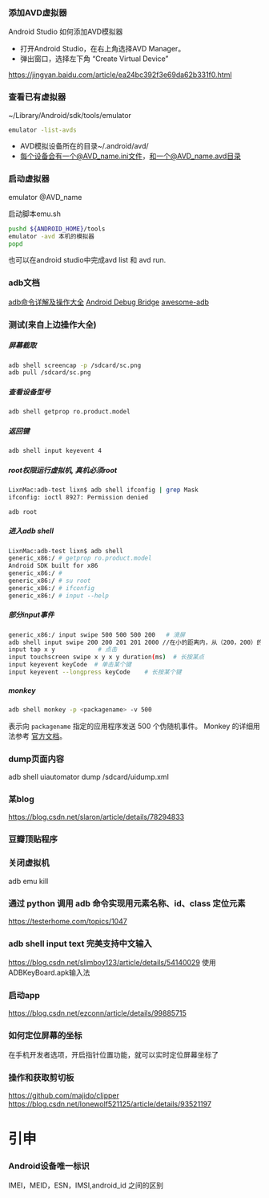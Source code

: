### 添加AVD虚拟器
Android Studio 如何添加AVD模拟器
- 打开Android Studio，在右上角选择AVD Manager。
- 弹出窗口，选择左下角 “Create Virtual Device”

https://jingyan.baidu.com/article/ea24bc392f3e69da62b331f0.html

### 查看已有虚拟器
~/Library/Android/sdk/tools/emulator

```bash
emulator -list-avds
```

- AVD模拟设备所在的目录~/.android/avd/
- 每个设备会有一个@AVD_name.ini文件，和一个@AVD_name.avd目录

### 启动虚拟器
emulator @AVD_name

启动脚本emu.sh
```bash
pushd ${ANDROID_HOME}/tools
emulator -avd 本机的模拟器
popd
```

也可以在android studio中完成avd list 和 avd run.

### adb文档
[adb命令详解及操作大全](https://juejin.im/post/5b5683bcf265da0f9b4dea96#heading-97)
[Android Debug Bridge](https://developer.android.com/studio/command-line/adb)
[awesome-adb](https://github.com/mzlogin/awesome-adb)


### 测试(来自上边操作大全)
##### 屏幕截取
```bash
adb shell screencap -p /sdcard/sc.png
adb pull /sdcard/sc.png
```

##### 查看设备型号
```bash
adb shell getprop ro.product.model
```

##### 返回键
```bash
adb shell input keyevent 4
```

##### root权限运行虚拟机, 真机必须root
```bash
LixnMac:adb-test lixn$ adb shell ifconfig | grep Mask
ifconfig: ioctl 8927: Permission denied
```
```bash
adb root
```

##### 进入adb shell
```bash
LixnMac:adb-test lixn$ adb shell
generic_x86:/ # getprop ro.product.model
Android SDK built for x86
generic_x86:/ #
generic_x86:/ # su root
generic_x86:/ # ifconfig
generic_x86:/ # input --help
```

##### 部分input事件
```bash 
generic_x86:/ input swipe 500 500 500 200   # 滑屏
adb shell input swipe 200 200 201 201 2000 //在小的距离内，从（200，200）的位置滑动到（201，201）的位置，连续滑动2000毫秒，页面表现为长按的效果
input tap x y            # 点击
input touchscreen swipe x y x y duration(ms)  # 长按某点
input keyevent keyCode  # 单击某个键
input keyevent --longpress keyCode    # 长按某个键
```


##### monkey
```bash
adb shell monkey -p <packagename> -v 500
```
表示向 `packagename` 指定的应用程序发送 500 个伪随机事件。 Monkey 的详细用法参考 [官方文档](https://developer.android.com/studio/test/monkey.html)。

### dump页面内容
adb shell uiautomator dump /sdcard/uidump.xml

### 某blog
https://blog.csdn.net/slaron/article/details/78294833

### 豆瓣顶贴程序

### 关闭虚拟机
adb emu kill

### 通过 python 调用 adb 命令实现用元素名称、id、class 定位元素
https://testerhome.com/topics/1047

### adb shell input text 完美支持中文输入
https://blog.csdn.net/slimboy123/article/details/54140029
使用ADBKeyBoard.apk输入法


### 启动app
https://blog.csdn.net/ezconn/article/details/99885715

### 如何定位屏幕的坐标
在手机开发者选项，开启指针位置功能，就可以实时定位屏幕坐标了

### 操作和获取剪切板
https://github.com/majido/clipper
https://blog.csdn.net/lonewolf521125/article/details/93521197


# 引申
### Android设备唯一标识 
IMEI，MEID，ESN，IMSI,android_id 之间的区别


